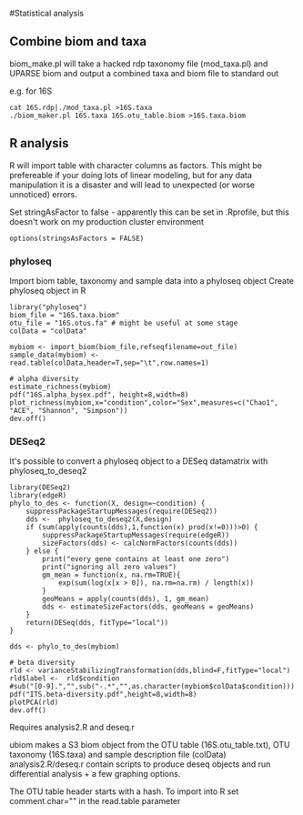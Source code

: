 #Statistical analysis

## Combine biom and taxa
biom_make.pl will take a hacked rdp taxonomy file (mod_taxa.pl) and UPARSE biom and output a combined taxa and biom file to standard out

e.g. for 16S
```shell
cat 16S.rdp|./mod_taxa.pl >16S.taxa
./biom_maker.pl 16S.taxa 16S.otu_table.biom >16S.taxa.biom
```

## R analysis
R will import table with character columns as factors. This might be prefereable if your doing lots of linear modeling, but for any data manipulation it is a disaster and will lead to unexpected (or worse unnoticed) errors.

Set stringAsFactor to false - apparently this can be set in .Rprofile, but this doesn't work on my production cluster environment
```{r}
options(stringsAsFactors = FALSE)
```
### phyloseq
Import biom table, taxonomy and sample data into a phyloseq object
Create phyloseq object in R
```{r}
library("phyloseq")
biom_file = "16S.taxa.biom"
otu_file = "16S.otus.fa" # might be useful at some stage
colData = "colData"

mybiom <- import_biom(biom_file,refseqfilename=out_file)
sample_data(mybiom) <- read.table(colData,header=T,sep="\t",row.names=1)

# alpha diversity
estimate_richness(mybiom)
pdf("16S.alpha_bysex.pdf", height=8,width=8)
plot_richness(mybiom,x="condition",color="Sex",measures=c("Chao1", "ACE", "Shannon", "Simpson"))
dev.off()

```


### DESeq2
It's possible to convert a phyloseq object to a DESeq datamatrix with phyloseq_to_deseq2

```{r}
library(DESeq2)
library(edgeR)
phylo_to_des <- function(X, design=~condition) {
	suppressPackageStartupMessages(require(DESeq2))
	dds <- 	phyloseq_to_deseq2(X,design)
	if (sum(apply(counts(dds),1,function(x) prod(x!=0)))>0) {
		suppressPackageStartupMessages(require(edgeR))
		sizeFactors(dds) <- calcNormFactors(counts(dds))	
	} else {
		print("every gene contains at least one zero")
		print("ignoring all zero values")
		gm_mean = function(x, na.rm=TRUE){
			exp(sum(log(x[x > 0]), na.rm=na.rm) / length(x))
		}
		geoMeans = apply(counts(dds), 1, gm_mean)
		dds <- estimateSizeFactors(dds, geoMeans = geoMeans)
	}
	return(DESeq(dds, fitType="local"))
} 

dds <- phylo_to_des(mybiom)

# beta diversity
rld <- varianceStabilizingTransformation(dds,blind=F,fitType="local")
rld$label <-  rld$condition
#sub("[0-9].","",sub("-.*","",as.character(mybiom$colData$condition)))
pdf("ITS.beta-diversity.pdf",height=8,width=8)
plotPCA(rld)
dev.off()
```





Requires analysis2.R and deseq.r

ubiom makes a S3 biom object from the OTU table (16S.otu_table.txt), OTU taxonomy (16S.taxa) and sample description file (colData) analysis2.R/deseq.r contain scripts to produce deseq objects and run differential analysis + a few graphing options.

The OTU table header starts with a hash. To import into R set comment.char="" in the read.table parameter
